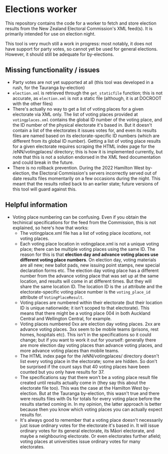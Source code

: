 # Elections worker
This repository contains the code for a worker to fetch and store election results from the New Zealand Electoral Commission's XML feed(s). It is primarily intended for use on election night.

This tool is very much still a work in progress: most notably, it does not have support for party votes, so cannot yet be used for general elections. However, it should still be adequate for by-elections.

## Missing functionality / issues
* Party votes are not yet supported at all (this tool was developed in a rush, for the Tauranga by-election)
* `election.xml` is retrieved through the `get_staticfile` function; this is not accurate, as `election.xml` is not a static file (although, it is at DOCROOT with the other files)
* There's actually no way to get a list of voting places for a given electorate via XML only. The list of voting places provided at `votingplaces.xml` contains the global ID number of the voting place, and the ID number of the physical electorate it's based in. But it doesn't contain a list of the electorates it issues votes for, and even its results files are named based on its electorate-specific ID numbers (which are different from its global ID number). Getting a list of voting place results for a given electorate requires scraping the HTML index page for the /eNN/votingplaces/ directory; this is how it is implemented currently, but note that this is not a solution endorsed in the XML feed documentation and could break in the future.
* There is no rollback prevention. During the 2022 Hamilton West by-election, the Electoral Commission's servers incorrectly served out of date results files momentarily on a few occasions during the night. This meant that the results rolled back to an earlier state; future versions of this tool will guard against this.

## Helpful information
* Voting place numbering can be confusing. Even if you obtain the techinical specifications for the feed from the Commission, this is not explained, so here's how that works:
  * The votingplace.xml file has a list of voting place *locations*, not voting places. 
  * Each voting place location in votingplace.xml is not a unique voting place; there can be multiple voting places using the same ID. The reason for this is that **election day and advance voting places use different voting place numbers**. On election day, voting materials are all new; new ballot pads, new issuing point stamps, new special declaration forms etc. The election day voting place has a different number from the advance voting place that was set up at the same location, and results will come in at different times. But they will share the same location ID. The location ID is the `id` attribute and the electorate-specific voting place number is the `voting_place_id` attribute of `VotingPlaceResult`.
  * Voting places are numbered within their electorate (but their location ID is unique nationwide; it isn't scoped to that electorate). This means that there might be a voting place 004 in both Auckland Central and Wellington Central, for example. 
  * Voting places numbered 0xx are election day voting places. 2xx are advance voting places. 3xx seem to be mobile teams (prisons, rest homes, hospitals etc). This isn't in the specifications so it could change; but if you want to work it out for yourself: generally there are more election day voting places than advance voting places, and more advance voting places than mobile teams.
  * The HTML index page for the /eNN/votingplaces/ directory doesn't list every voting place in the electorate; some are hidden. So don't be surprised if the count says that 40 voting places have been counted but you only have results for 37.
  * The specifications say that there won't be a voting place result file created until results actually come in (they say this about the electorate file too). This was the case at the Hamilton West by-election. But at the Tauranga by-election, this wasn't true and there were results files with 0s for totals for every voting place before the results started coming in. In my opinion, the latter approach is better because then you know which voting places you can actually expect results for.
  * It's always good to remember that a voting place doesn't necessarily just issue ordinary votes for the electorate it's based in. It will issue ordinary votes for its general electorate, its Māori electorate, and maybe a neighbouring electorate. Or even electorates further afield; voting places at universities issue ordinary votes for many electorates. 
